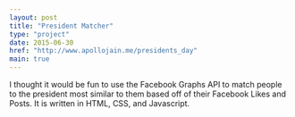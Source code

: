 ```yaml
---
layout: post
title: "President Matcher"
type: "project"
date: 2015-06-30
href: "http://www.apollojain.me/presidents_day"
main: true
---
```


I thought it would be fun to use the Facebook Graphs API to match people to the president most similar to them based off of their Facebook Likes and Posts. It is written in HTML, CSS, and Javascript. 